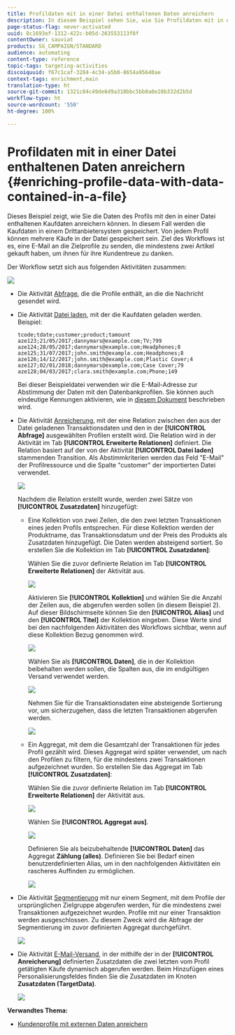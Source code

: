 ```yaml
---
title: Profildaten mit in einer Datei enthaltenen Daten anreichern
description: In diesem Beispiel sehen Sie, wie Sie Profildaten mit in einer Datei enthaltenen Kaufdaten anreichern können.
page-status-flag: never-activated
uuid: 8c1693ef-1312-422c-b05d-263553113f8f
contentOwner: sauviat
products: SG_CAMPAIGN/STANDARD
audience: automating
content-type: reference
topic-tags: targeting-activities
discoiquuid: f67c1caf-3284-4c34-a5b0-8654a95640ae
context-tags: enrichment,main
translation-type: ht
source-git-commit: 1321c84c49de6d9a318bbc5bb8a0e28b332d2b5d
workflow-type: ht
source-wordcount: '550'
ht-degree: 100%

---
```



# Profildaten mit in einer Datei enthaltenen Daten anreichern {#enriching-profile-data-with-data-contained-in-a-file}

Dieses Beispiel zeigt, wie Sie die Daten des Profils mit den in einer Datei enthaltenen Kaufdaten anreichern können. In diesem Fall werden die Kaufdaten in einem Drittanbietersystem gespeichert. Von jedem Profil können mehrere Käufe in der Datei gespeichert sein. Ziel des Workflows ist es, eine E-Mail an die Zielprofile zu senden, die mindestens zwei Artikel gekauft haben, um ihnen für ihre Kundentreue zu danken.

Der Workflow setzt sich aus folgenden Aktivitäten zusammen:

![](assets/enrichment_example_workflow.png)

* Die Aktivität [Abfrage](../../automating/using/query.md), die die Profile enthält, an die die Nachricht gesendet wird.
* Die Aktivität [Datei laden](../../automating/using/load-file.md), mit der die Kaufdaten geladen werden. Beispiel:

   ```
   tcode;tdate;customer;product;tamount
   aze123;21/05/2017;dannymars@example.com;TV;799
   aze124;28/05/2017;dannymars@example.com;Headphones;8
   aze125;31/07/2017;john.smith@example.com;Headphones;8
   aze126;14/12/2017;john.smith@example.com;Plastic Cover;4
   aze127;02/01/2018;dannymars@example.com;Case Cover;79
   aze128;04/03/2017;clara.smith@example.com;Phone;149
   ```

   Bei dieser Beispieldatei verwenden wir die E-Mail-Adresse zur Abstimmung der Daten mit den Datenbankprofilen. Sie können auch eindeutige Kennungen aktivieren, wie in [diesem Dokument](../../developing/using/configuring-the-resource-s-data-structure.md#generating-a-unique-id-for-profiles-and-custom-resources) beschrieben wird.

* Die Aktivität [Anreicherung](../../automating/using/enrichment.md), mit der eine Relation zwischen den aus der Datei geladenen Transaktionsdaten und den in der **[!UICONTROL Abfrage]** ausgewählten Profilen erstellt wird. Die Relation wird in der Aktivität im Tab **[!UICONTROL Erweiterte Relationen]** definiert. Die Relation basiert auf der von der Aktivität **[!UICONTROL Datei laden]** stammenden Transition. Als Abstimmkriterien werden das Feld &quot;E-Mail&quot; der Profilressource und die Spalte &quot;customer&quot; der importierten Datei verwendet.

   ![](assets/enrichment_example_workflow2.png)

   Nachdem die Relation erstellt wurde, werden zwei Sätze von **[!UICONTROL Zusatzdaten]** hinzugefügt:

   * Eine Kollektion von zwei Zeilen, die den zwei letzten Transaktionen eines jeden Profils entsprechen. Für diese Kollektion werden der Produktname, das Transaktionsdatum und der Preis des Produkts als Zusatzdaten hinzugefügt. Die Daten werden absteigend sortiert. So erstellen Sie die Kollektion im Tab **[!UICONTROL Zusatzdaten]**:

      Wählen Sie die zuvor definierte Relation im Tab **[!UICONTROL Erweiterte Relationen]** der Aktivität aus.

      ![](assets/enrichment_example_workflow3.png)

      Aktivieren Sie **[!UICONTROL Kollektion]** und wählen Sie die Anzahl der Zeilen aus, die abgerufen werden sollen (in diesem Beispiel 2). Auf dieser Bildschirmseite können Sie den **[!UICONTROL Alias]** und den **[!UICONTROL Titel]** der Kollektion eingeben. Diese Werte sind bei den nachfolgenden Aktivitäten des Workflows sichtbar, wenn auf diese Kollektion Bezug genommen wird.

      ![](assets/enrichment_example_workflow4.png)

      Wählen Sie als **[!UICONTROL Daten]**, die in der Kollektion beibehalten werden sollen, die Spalten aus, die im endgültigen Versand verwendet werden.

      ![](assets/enrichment_example_workflow6.png)

      Nehmen Sie für die Transaktionsdaten eine absteigende Sortierung vor, um sicherzugehen, dass die letzten Transaktionen abgerufen werden.

      ![](assets/enrichment_example_workflow7.png)

   * Ein Aggregat, mit dem die Gesamtzahl der Transaktionen für jedes Profil gezählt wird. Dieses Aggregat wird später verwendet, um nach den Profilen zu filtern, für die mindestens zwei Transaktionen aufgezeichnet wurden. So erstellen Sie das Aggregat im Tab **[!UICONTROL Zusatzdaten]**:

      Wählen Sie die zuvor definierte Relation im Tab **[!UICONTROL Erweiterte Relationen]** der Aktivität aus.

      ![](assets/enrichment_example_workflow3.png)

      Wählen Sie **[!UICONTROL Aggregat aus]**.

      ![](assets/enrichment_example_workflow8.png)

      Definieren Sie als beizubehaltende **[!UICONTROL Daten]** das Aggregat **Zählung (alles)**. Definieren Sie bei Bedarf einen benutzerdefinierten Alias, um in den nachfolgenden Aktivitäten ein rascheres Auffinden zu ermöglichen.

      ![](assets/enrichment_example_workflow9.png)

* Die Aktivität [Segmentierung](../../automating/using/segmentation.md) mit nur einem Segment, mit dem Profile der ursprünglichen Zielgruppe abgerufen werden, für die mindestens zwei Transaktionen aufgezeichnet wurden. Profile mit nur einer Transaktion werden ausgeschlossen. Zu diesem Zweck wird die Abfrage der Segmentierung im zuvor definierten Aggregat durchgeführt.

   ![](assets/enrichment_example_workflow5.png)

* Die Aktivität [E-Mail-Versand](../../automating/using/email-delivery.md), in der mithilfe der in der **[!UICONTROL Anreicherung]** definierten Zusatzdaten die zwei letzten vom Profil getätigten Käufe dynamisch abgerufen werden. Beim Hinzufügen eines Personalisierungsfeldes finden Sie die Zusatzdaten im Knoten **Zusatzdaten (TargetData)**.

   ![](assets/enrichment_example_workflow10.png)

**Verwandtes Thema:**

* [Kundenprofile mit externen Daten anreichern](https://helpx.adobe.com/de/campaign/kb/simplify-campaign-management.html#Managedatatofuelengagingexperiences)

